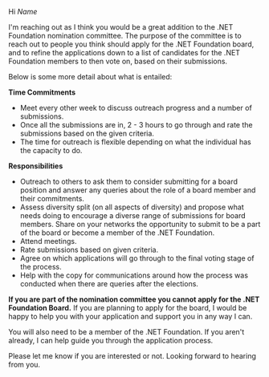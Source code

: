 Hi _Name_

I'm reaching out as I think you would be a great addition to the .NET Foundation nomination committee. The purpose of the committee is to reach out to people you think should apply for the .NET Foundation board, and to refine the applications down to a list of candidates for the .NET Foundation members to then vote on, based on their submissions.

Below is some more detail about what is entailed: 

**Time Commitments**
- Meet every other week to discuss outreach progress and a number of submissions.
- Once all the submissions are in, 2 - 3 hours to go through and rate the submissions based on the given criteria.
- The time for outreach is flexible depending on what the individual has the capacity to do.

**Responsibilities**
- Outreach to others to ask them to consider submitting for a board position and answer any queries about the role of a board member and their commitments.
- Assess diversity split (on all aspects of diversity) and propose what needs doing to encourage a diverse range of submissions for board members.
Share on your networks the opportunity to submit to be a part of the board or become a member of the .NET Foundation.
- Attend meetings.
- Rate submissions based on given criteria.
- Agree on which applications will go through to the final voting stage of the process.
- Help with the copy for communications around how the process was conducted when there are queries after the elections.

**If you are part of the nomination committee you cannot apply for the .NET Foundation Board.** If you are planning to apply for the board, I would be happy to help you with your application and support you in any way I can.

You will also need to be a member of the .NET Foundation. If you aren't already, I can help guide you through the application process.

Please let me know if you are interested or not. Looking forward to hearing from you.
